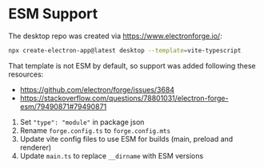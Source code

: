 # ESM Support
The desktop repo was created via https://www.electronforge.io/:
```bash
npx create-electron-app@latest desktop --template=vite-typescript
```

That template is not ESM by default, so support was added following these resources:
- https://github.com/electron/forge/issues/3684
- https://stackoverflow.com/questions/78801031/electron-forge-esm/79490871#79490871

1. Set `"type": "module"` in package json
2. Rename `forge.config.ts` to `forge.config.mts`
3. Update vite config files to use ESM for builds (main, preload and renderer)
4. Update `main.ts` to replace `__dirname` with ESM versions
